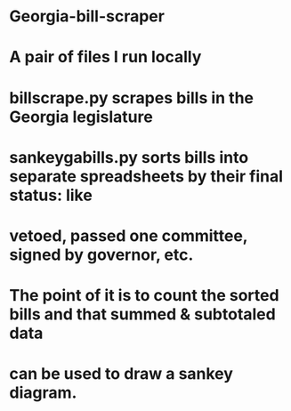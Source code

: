 # Georgia-bill-scraper

# A pair of files I run locally
# billscrape.py scrapes bills in the Georgia legislature
# sankeygabills.py sorts bills into separate spreadsheets by their final status: like 
# vetoed, passed one committee, signed by governor, etc.
# The point of it is to count the sorted bills and that summed & subtotaled data
# can be used to draw a sankey diagram.
